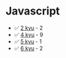 # Javascript
* :white_check_mark: [2 kyu](/solutions/javascript/2%20kyu) - 2
* :white_check_mark: [4 kyu](/solutions/javascript/4%20kyu) - 9
* :white_check_mark: [5 kyu](/solutions/javascript/5%20kyu) - 1
* :white_check_mark: [6 kyu](/solutions/javascript/6%20kyu) - 2